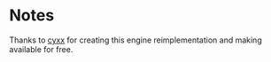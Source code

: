 # Notes

Thanks to [cyxx](https://github.com/cyxx/blues) for creating this engine reimplementation and making available for free.
